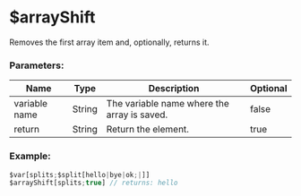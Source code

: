 # $arrayShift
Removes the first array item and, optionally, returns it.

### Parameters:
| Name               | Type                | Description                                  | Optional |
| ------------------ | ------------------- | -------------------------------------------- | -------- |
| variable name      | String              | The variable name where the array is saved.  | false    |
| return             | String              | Return the element.                          | true     |

### Example:
```js
$var[splits;$split[hello|bye|ok;|]]
$arrayShift[splits;true] // returns: hello
```